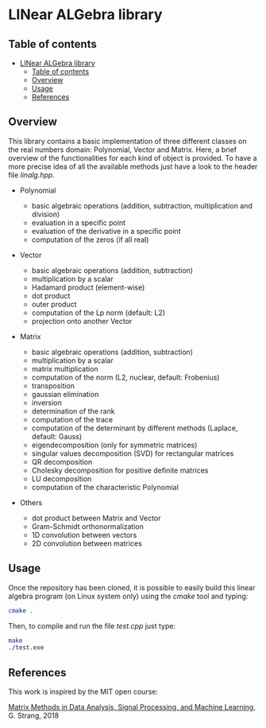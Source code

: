 # LINear ALGebra library

## Table of contents
- [LINear ALGebra library](#linear-algebra-library)
  - [Table of contents](#table-of-contents)
  - [Overview](#overview)
  - [Usage](#usage)
  - [References](#references)


## Overview
This library contains a basic implementation of three different classes on the real numbers domain: Polynomial, Vector and Matrix. Here, a brief overview of the functionalities for each kind of object is provided.
To have a more precise idea of all the available methods just have a look to the header file *linalg.hpp*.

* Polynomial
    * basic algebraic operations (addition, subtraction, multiplication and division)
    * evaluation in a specific point
    * evaluation of the derivative in a specific point
    * computation of the zeros (if all real)

* Vector
    * basic algebraic operations (addition, subtraction)
    * multiplication by a scalar
    * Hadamard product (element-wise)
    * dot product
    * outer product
    * computation of the Lp norm (default: L2)
    * projection onto another Vector

* Matrix
    * basic algebraic operations (addition, subtraction)
    * multiplication by a scalar
    * matrix multiplication
    * computation of the norm (L2, nuclear, default: Frobenius)
    * transposition
    * gaussian elimination
    * inversion
    * determination of the rank
    * computation of the trace
    * computation of the determinant by different methods (Laplace, default: Gauss)
    * eigendecomposition (only for symmetric matrices)
    * singular values decomposition (SVD) for rectangular matrices
    * QR decomposition
    * Cholesky decomposition for positive definite matrices
    * LU decomposition
    * computation of the characteristic Polynomial

* Others
    * dot product between Matrix and Vector
    * Gram-Schmidt orthonormalization
    * 1D convolution between vectors
    * 2D convolution between matrices


## Usage
Once the repository has been cloned, it is possible to easily build this linear algebra program (on Linux system only) using the *cmake* tool and typing:
```bash
cmake .
```
Then, to compile and run the file *test.cpp* just type:
 ```bash
make
./test.exe
```

## References
This work is inspired by the MIT open course:

[Matrix Methods in Data Analysis, Signal Processing, and Machine Learning](https://ocw.mit.edu/courses/mathematics/18-065-matrix-methods-in-data-analysis-signal-processing-and-machine-learning-spring-2018/), G. Strang, 2018